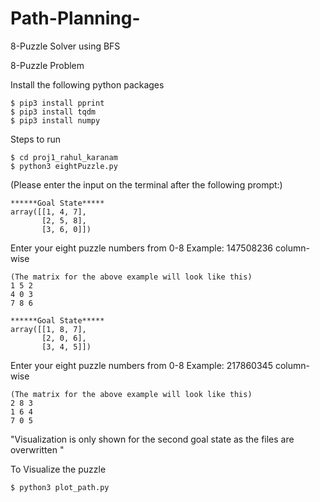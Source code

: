 # Path-Planning-
8-Puzzle Solver using BFS


8-Puzzle Problem

Install the following python packages
```
$ pip3 install pprint
$ pip3 install tqdm
$ pip3 install numpy
```
Steps to run
```
$ cd proj1_rahul_karanam
$ python3 eightPuzzle.py
```
(Please enter the input on the terminal after the following prompt:)

```
******Goal State*****
array([[1, 4, 7],
       [2, 5, 8],
       [3, 6, 0]])
```
Enter your eight puzzle numbers from 0-8 Example: 147508236 column-wise 


```
(The matrix for the above example will look like this)
1 5 2
4 0 3
7 8 6
```

```
******Goal State*****
array([[1, 8, 7],
       [2, 0, 6],
       [3, 4, 5]])
```
Enter your eight puzzle numbers from 0-8 Example: 217860345 column-wise


```
(The matrix for the above example will look like this)
2 8 3
1 6 4
7 0 5
```


"Visualization is only shown for the second goal state as the files are overwritten "

To Visualize the puzzle
```
$ python3 plot_path.py

```
